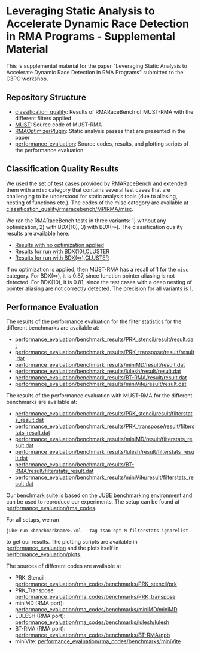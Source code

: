 # Leveraging Static Analysis to Accelerate Dynamic Race Detection in RMA Programs - Supplemental Material

This is supplemental material for the paper "Leveraging Static Analysis to Accelerate Dynamic Race Detection in RMA Programs" submitted to the C3PO workshop.

## Repository Structure

- [classification_quality](classification_quality/): Results of RMARaceBench of MUST-RMA with the different filters applied
- [MUST](MUST/): Source code of MUST-RMA
- [RMAOptimizerPlugin](RMAOptimizerPlugin/): Static analysis passes that are presented in the paper
- [performance_evaluation](performance_evaluation): Source codes, results, and plotting scripts of the performance evaluation

## Classification Quality Results

We used the set of test cases provided by RMARaceBench and extended them with a `misc` category that contains several test cases that are challenging to be understood for static analysis tools (due to aliasing, nesting of functions etc.). The codes of the misc category are available at [classification_quality/rmaracebench/MPIRMA/misc](classification_quality/rmaracebench/MPIRMA/misc).

We ran the RMARaceBench tests in three variants: 1) without any optimization, 2) with BDX(10), 3) with BDX(∞). The classification quality results are available here:

- [Results with no optimization applied](classification_quality/results-noopt/results_parsed)
- [Results for run with BDX(10),CLUSTER](classification_quality/results-clusteral10/results_parsed)
- [Results for run with BDX(∞),CLUSTER](classification_quality/results-clusteral1000/results_parsed)

If no optimization is applied, then MUST-RMA has a recall of 1 for the `misc` category. For BDX(∞), it is 0.87, since function pointer aliasing is not detected. For BDX(10), it is 0.81, since the test cases with a deep nesting of pointer aliasing are not correctly detected. The precision for all variants is 1.

## Performance Evaluation

The results of the performance evaluation for the filter statistics for the different benchmarks are available at:

- [performance_evaluation/benchmark_results/PRK_stencil/result/result.dat](performance_evaluation/benchmark_results/PRK_stencil/result/result.dat)
- [performance_evaluation/benchmark_results/PRK_transpose/result/result.dat](performance_evaluation/benchmark_results/PRK_transpose/result/result.dat)
- [performance_evaluation/benchmark_results/miniMD/result/result.dat](performance_evaluation/benchmark_results/miniMD/result/result.dat)
- [performance_evaluation/benchmark_results/lulesh/result/result.dat](performance_evaluation/benchmark_results/lulesh/result/result.dat)
- [performance_evaluation/benchmark_results/BT-RMA/result/result.dat](performance_evaluation/benchmark_results/BT-RMA/result/result.dat)
- [performance_evaluation/benchmark_results/miniVite/result/result.dat](performance_evaluation/benchmark_results/miniVite/result/result.dat)

The results of the performance evaluation with MUST-RMA for the different benchmarks are available at:

- [performance_evaluation/benchmark_results/PRK_stencil/result/filterstats_result.dat](performance_evaluation/benchmark_results/PRK_stencil/result/filterstats_result.dat)
- [performance_evaluation/benchmark_results/PRK_transpose/result/filterstats_result.dat](performance_evaluation/benchmark_results/PRK_transpose/result/filterstats_result.dat)
- [performance_evaluation/benchmark_results/miniMD/result/filterstats_result.dat](performance_evaluation/benchmark_results/miniMD/result/filterstats_result.dat)
- [performance_evaluation/benchmark_results/lulesh/result/filterstats_result.dat](performance_evaluation/benchmark_results/lulesh/result/filterstats_result.dat)
- [performance_evaluation/benchmark_results/BT-RMA/result/filterstats_result.dat](performance_evaluation/benchmark_results/BT-RMA/result/filterstats_result.dat)
- [performance_evaluation/benchmark_results/miniVite/result/filterstats_result.dat](performance_evaluation/benchmark_results/miniVite/result/filterstats_result.dat)

Our benchmark suite is based on the [JUBE benchmarking environment](https://apps.fz-juelich.de/jsc/jube/jube2/docu/) and can be used to reproduce our experiments. The setup can be found at [performance_evaluation/rma_codes](performance_evaluation/rma_codes).

For all setups, we ran

```
jube run <benchmarkname>.xml --tag tsan-opt M filterstats ignorelist
```

to get our results. The plotting scripts are available in [performance_evaluation](performance_evaluation) and the plots itself in [performance_evaluation/plots](performance_evaluation/plots).

The sources of different codes are available at

- PRK_Stencil: [performance_evaluation/rma_codes/benchmarks/PRK_stencil/prk](performance_evaluation/rma_codes/benchmarks/PRK_stencil/prk)
- PRK_Transpose: [performance_evaluation/rma_codes/benchmarks/PRK_transpose](performance_evaluation/rma_codes/benchmarks/PRK_transpose/prk)
- miniMD (RMA port): [performance_evaluation/rma_codes/benchmarks/miniMD/miniMD](performance_evaluation/rma_codes/benchmarks/miniMD/miniMD)
- LULESH (RMA port): [performance_evaluation/rma_codes/benchmarks/lulesh/lulesh](performance_evaluation/rma_codes/benchmarks/lulesh/lulesh)
- BT-RMA (RMA port): [performance_evaluation/rma_codes/benchmarks/BT-RMA/npb](performance_evaluation/rma_codes/benchmarks/BT-RMA/npb)
- miniVite: [performance_evaluation/rma_codes/benchmarks/miniVite](performance_evaluation/rma_codes/benchmarks/miniVite)

